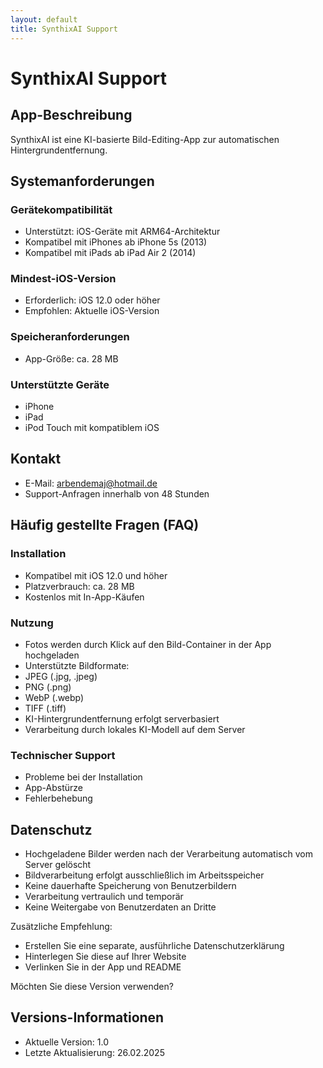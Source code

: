 ```yaml
---
layout: default
title: SynthixAI Support
---
```


# SynthixAI Support

## App-Beschreibung
SynthixAI ist eine KI-basierte Bild-Editing-App zur automatischen Hintergrundentfernung.

## Systemanforderungen

### Gerätekompatibilität
- Unterstützt: iOS-Geräte mit ARM64-Architektur
- Kompatibel mit iPhones ab iPhone 5s (2013)
- Kompatibel mit iPads ab iPad Air 2 (2014)

### Mindest-iOS-Version
- Erforderlich: iOS 12.0 oder höher
- Empfohlen: Aktuelle iOS-Version

### Speicheranforderungen
- App-Größe: ca. 28 MB

### Unterstützte Geräte
- iPhone
- iPad
- iPod Touch mit kompatiblem iOS

## Kontakt
- E-Mail: arbendemaj@hotmail.de
- Support-Anfragen innerhalb von 48 Stunden

## Häufig gestellte Fragen (FAQ)

### Installation
- Kompatibel mit iOS 12.0 und höher
- Platzverbrauch: ca. 28 MB
- Kostenlos mit In-App-Käufen

### Nutzung
- Fotos werden durch Klick auf den Bild-Container in der App hochgeladen
- Unterstützte Bildformate:
 - JPEG (.jpg, .jpeg)
 - PNG (.png)
 - WebP (.webp)
 - TIFF (.tiff)
- KI-Hintergrundentfernung erfolgt serverbasiert
- Verarbeitung durch lokales KI-Modell auf dem Server

### Technischer Support
- Probleme bei der Installation
- App-Abstürze
- Fehlerbehebung

## Datenschutz
- Hochgeladene Bilder werden nach der Verarbeitung automatisch vom Server gelöscht
- Bildverarbeitung erfolgt ausschließlich im Arbeitsspeicher
- Keine dauerhafte Speicherung von Benutzerbildern
- Verarbeitung vertraulich und temporär
- Keine Weitergabe von Benutzerdaten an Dritte

Zusätzliche Empfehlung:
- Erstellen Sie eine separate, ausführliche Datenschutzerklärung
- Hinterlegen Sie diese auf Ihrer Website
- Verlinken Sie in der App und README

Möchten Sie diese Version verwenden?

## Versions-Informationen
- Aktuelle Version: 1.0
- Letzte Aktualisierung: 26.02.2025